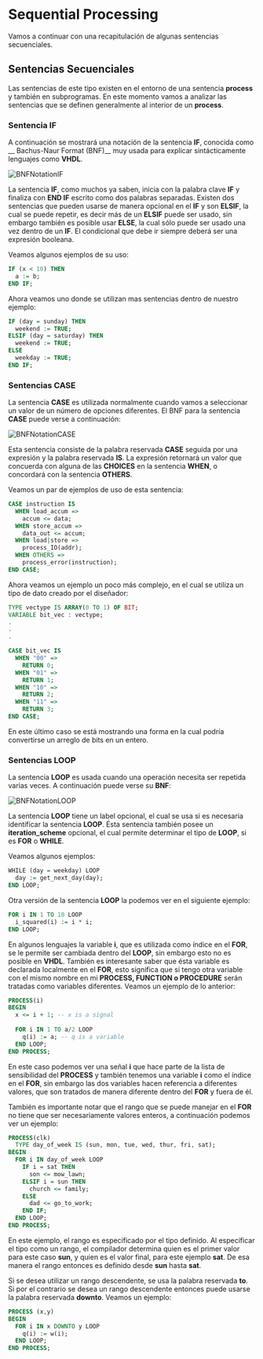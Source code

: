 # Sequential Processing

Vamos a continuar con una recapitulación de algunas sentencias secuenciales.

## Sentencias Secuenciales

Las sentencias de este tipo existen en el entorno de una sentencia **process** y también en subprogramas. En este momento vamos a analizar las sentencias que se definen generalmente al interior de un **process**.

### Sentencia IF

A continuación se mostrará una notación de la sentencia **IF**, conocida como __ Bachus-Naur Format (BNF)__ muy usada para explicar sintácticamente lenguajes como __VHDL__.

![BNFNotationIF](./images/ifBNF.png)

La sentencia **IF**, como muchos ya saben, inicia con la palabra clave **IF** y finaliza con **END IF** escrito como dos palabras separadas. Existen dos sentencias que pueden usarse de manera opcional en el **IF** y son **ELSIF**, la cual se puede repetir, es decir más de un **ELSIF** puede ser usado, sin embargo también es posible usar **ELSE**, la cual sólo puede ser usado una vez dentro de un **IF**. El condicional que debe ir siempre deberá ser una expresión booleana. 

Veamos algunos ejemplos de su uso:

```vhdl
IF (x < 10) THEN
  a := b;
END IF;
```

Ahora veamos uno donde se utilizan mas sentencias dentro de nuestro ejemplo:

```vhdl
IF (day = sunday) THEN
  weekend := TRUE;
ELSIF (day = saturday) THEN
  weekend := TRUE;
ELSE
  weekday := TRUE;
END IF;
```

### Sentencias CASE

La sentencia __CASE__ es utilizada normalmente cuando vamos a seleccionar un valor de un número de opciones diferentes. El BNF para la sentencia __CASE__ puede verse a continuación:

![BNFNotationCASE](./images/caseBNF.png)

Esta sentencia consiste de la palabra reservada __CASE__ seguida por una expresión y la palabra reservada __IS__. La expresión retornará un valor que concuerda con alguna de las __CHOICES__ en la sentencia __WHEN__, o concordará con la sentencia __OTHERS__.

Veamos un par de ejemplos de uso de esta sentencia:

```vhdl
CASE instruction IS
  WHEN load_accum =>
    accum <= data;
  WHEN store_accum =>
    data_out <= accum;
  WHEN load|store =>
    process_IO(addr);
  WHEN OTHERS =>
    process_error(instruction);
END CASE;
```
Ahora veamos un ejemplo un poco más complejo, en el cual se utiliza un tipo de dato creado por el diseñador:

```vhdl
TYPE vectype IS ARRAY(0 TO 1) OF BIT;
VARIABLE bit_vec : vectype;
.
.
.

CASE bit_vec IS
  WHEN "00" =>
    RETURN 0;
  WHEN "01" =>
    RETURN 1;
  WHEN "10" =>
    RETURN 2;
  WHEN "11" =>
    RETURN 3;
END CASE;
```

En este último caso se está mostrando una forma en la cual podría convertirse un arreglo de bits en un entero.

### Sentencias LOOP

La sentencia __LOOP__ es usada cuando una operación necesita ser repetida varias veces. A continuación puede verse su __BNF__:

![BNFNotationLOOP](./images/loopBNF.png)

La sentencia __LOOP__ tiene un label opcional, el cual se usa si es necesaria identificar la sentencia __LOOP__. Ésta sentencia también posee un __iteration_scheme__ opcional, el cual permite determinar el tipo de __LOOP__, si es __FOR__ o __WHILE__.

Veamos algunos ejemplos:

```vhdl
WHILE (day = weekday) LOOP
  day := get_next_day(day);
END LOOP;
```

Otra versión de la sentencia __LOOP__ la podemos ver en el siguiente ejemplo:

```vhdl
FOR i IN 1 TO 10 LOOP
  i_squared(i) := i * i;
END LOOP;
```

En algunos lenguajes la variable __i__, que es utilizada como índice en el __FOR__, se le permite ser cambiada dentro del __LOOP__, sin embargo esto no es posible en __VHDL__. También es interesante saber que ésta variable es declarada localmente en el __FOR__, esto significa que si tengo otra variable con el mismo nombre en mi __PROCESS, FUNCTION o PROCEDURE__ serán tratadas como variables diferentes. Veamos un ejemplo de lo anterior:

```vhdl
PROCESS(i)
BEGIN
  x <= i + 1; -- x is a signal
  
  FOR i IN 1 TO a/2 LOOP
    q(i) := a; -- q is a variable
  END LOOP;
END PROCESS;
```

En este caso podemos ver una señal __i__ que hace parte de la lista de sensibilidad del __PROCESS__ y también tenemos una variable __i__ como el índice en el __FOR__, sin embargo las dos variables hacen referencia a diferentes valores, que son tratados de manera diferente dentro del __FOR__ y fuera de él.

También es importante notar que el rango que se puede manejar en el __FOR__ no tiene que ser necesariamente valores enteros, a continuación podemos ver un ejemplo:

```vhdl
PROCESS(clk)
  TYPE day_of_week IS (sun, mon, tue, wed, thur, fri, sat);
BEGIN
  FOR i IN day_of_week LOOP
    IF i = sat THEN
      son <= mow_lawn;
    ELSIF i = sun THEN
      church <= family;
    ELSE
      dad <= go_to_work;
    END IF;
  END LOOP;
END PROCESS;
```

En este ejemplo, el rango es especificado por el tipo definido. Al especificar el tipo como un rango, el compilador determina quien es el primer valor para este caso __sun__, y quien es el valor final, para este ejemplo __sat__. De esa manera el rango entonces es definido desde __sun__ hasta __sat__.

Si se desea utilizar un rango descendente, se usa la palabra reservada __to__. Si por el contrario se desea un rango descendente entonces puede usarse la palabra reservada __downto__. Veamos un ejemplo:

```vhdl
PROCESS (x,y)
BEGIN
  FOR i IN x DOWNTO y LOOP
    q(i) := w(i);
  END LOOP;
END PROCESS;
```
